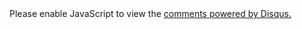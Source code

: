 <section class="comment">
<div id="disqus_thread"></div>
<script type="text/javascript">
     /* * * CONFIGURATION VARIABLES: EDIT BEFORE PASTING INTO YOUR WEBPAGE * * */
     var disqus_shortname = 'lilkr'; // required: replace example with your forum shortname

         /* * * DON'T EDIT BELOW THIS LINE * * */
         (function () {
                  var s = document.createElement('script'); s.async = true;
                          s.type = 'text/javascript';
                                  s.src = '//' + disqus_shortname + '.disqus.com/count.js';
                                          (document.getElementsByTagName('HEAD')[0] || document.getElementsByTagName('BODY')[0]).appendChild(s);
                                              }());
</script>
<noscript>Please enable JavaScript to view the <a href="http://disqus.com/?ref_noscript">comments powered by Disqus.</a></noscript>
</section>


